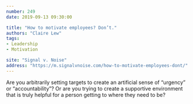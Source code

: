 ```yaml
---
number: 249
date: 2019-09-13 09:30:00

title: "How to motivate employees? Don’t."
authors: "Claire Lew"
tags:
- Leadership
- Motivation

site: "Signal v. Noise"
address: "https://m.signalvnoise.com/how-to-motivate-employees-dont/"
---
```


Are you arbitrarily setting targets to create an artificial sense of “urgency” or “accountability”? Or are you trying to create a supportive environment that is truly helpful for a person getting to where they need to be?
